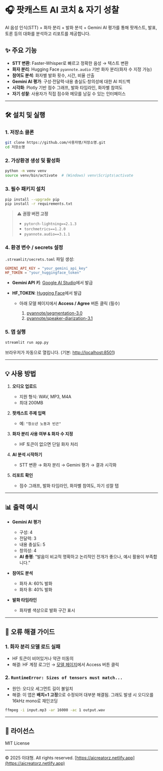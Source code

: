 # 🎧 팟캐스트 AI 코치 & 자기 성찰

AI 음성 인식(STT) + 화자 분리 + 발화 분석 + Gemini AI 평가를 통해 팟캐스트, 발표, 토론 등의 대화를 분석하고 리포트를 제공합니다.

## ✨ 주요 기능
- **STT 변환**: Faster-Whisper로 빠르고 정확한 음성 → 텍스트 변환
- **화자 분리**: Hugging Face `pyannote.audio` 기반 화자 분리(화자 수 지정 가능)
- **참여도 분석**: 화자별 발화 횟수, 시간, 비율 산출
- **Gemini AI 평가**: 구성·전달력·내용 충실도·창의성에 대한 AI 피드백
- **시각화**: Plotly 기반 점수 그래프, 발화 타임라인, 화자별 참여도
- **자기 성찰**: 사용자가 직접 점수와 메모를 남길 수 있는 인터페이스

---

## 🛠 설치 및 실행

### 1. 저장소 클론
```bash
git clone https://github.com/사용자명/저장소명.git
cd 저장소명
````

### 2. 가상환경 생성 및 활성화

```bash
python -m venv venv
source venv/bin/activate  # (Windows) venv\Scripts\activate
```

### 3. 필수 패키지 설치

```bash
pip install --upgrade pip
pip install -r requirements.txt
```

> ⚠️ **권장 버전 고정**
>
> * `pytorch-lightning==2.1.3`
> * `torchmetrics==1.2.0`
> * `pyannote.audio==3.1.1`

### 4. 환경 변수 / secrets 설정

`.streamlit/secrets.toml` 파일 생성:

```toml
GEMINI_API_KEY = "your_gemini_api_key"
HF_TOKEN = "your_huggingface_token"
```

* **Gemini API 키**: [Google AI Studio](https://aistudio.google.com/)에서 발급
* **HF\_TOKEN**: [Hugging Face](https://hf.co/settings/tokens)에서 발급

  * 아래 모델 페이지에서 **Access / Agree** 버튼 클릭 (필수)

    1. [pyannote/segmentation-3.0](https://hf.co/pyannote/segmentation-3.0)
    2. [pyannote/speaker-diarization-3.1](https://hf.co/pyannote/speaker-diarization-3.1)

### 5. 앱 실행

```bash
streamlit run app.py
```

브라우저가 자동으로 열립니다. (기본: [http://localhost:8501](http://localhost:8501))

---

## 💡 사용 방법

1. **오디오 업로드**

   * 지원 형식: WAV, MP3, M4A
   * 최대 200MB
2. **팟캐스트 주제 입력**

   * 예: `"청소년 노동과 빈곤"`
3. **화자 분리 사용 여부 & 화자 수 지정**

   * HF 토큰이 없으면 단일 화자 처리
4. **AI 분석 시작하기**

   * STT 변환 → 화자 분리 → Gemini 평가 → 결과 시각화
5. **리포트 확인**

   * 점수 그래프, 발화 타임라인, 화자별 참여도, 자기 성찰 탭

---

## 📊 출력 예시

* **Gemini AI 평가**

  * 구성: 4
  * 전달력: 3
  * 내용 충실도: 5
  * 창의성: 4
  * **AI 총평**: “발음이 비교적 명확하고 논리적인 전개가 좋으나, 예시 활용이 부족합니다.”
* **참여도 분석**

  * 화자 A: 60% 발화
  * 화자 B: 40% 발화
* **발화 타임라인**

  * 화자별 색상으로 발화 구간 표시

---

## 🐞 오류 해결 가이드

### 1. 화자 분리 모델 로드 실패

* HF 토큰이 비어있거나 약관 미동의
* 해결: HF 계정 로그인 → [모델 페이지](https://hf.co/pyannote/segmentation-3.0)에서 Access 버튼 클릭

### 2. `RuntimeError: Sizes of tensors must match...`

* 원인: 오디오 세그먼트 길이 불일치
* 해결: 이 앱은 **배치=1 고정**으로 수정되어 대부분 해결됨.
  그래도 발생 시 오디오를 16kHz mono로 재인코딩

```bash
ffmpeg -i input.mp3 -ar 16000 -ac 1 output.wav
```

---

## 📜 라이선스

MIT License

---

© 2025 이대형. All rights reserved.
[https://aicreatorz.netlify.app](https://aicreatorz.netlify.app)